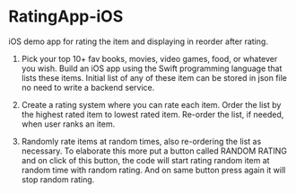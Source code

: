 # RatingApp-iOS
iOS demo app for rating the item and displaying in reorder after rating. 

1. Pick your top 10+ fav books, movies, video games, food, or
whatever you wish. Build an iOS app using the Swift programming
language that lists these items. Initial list of any of these item can be
stored in json file no need to write a backend service.

2. Create a rating system where you can rate each item. Order the list
by the highest rated item to lowest rated item. Re-order the list, if
needed, when user ranks an item.

3. Randomly rate items at random times, also re-ordering the list as
necessary. To elaborate this more put a button called RANDOM
RATING and on click of this button, the code will start rating random
item at random time with random rating. And on same button press
again it will stop random rating.






